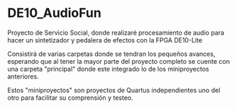 # DE10_AudioFun
Proyecto de Servicio Social, donde realizaré procesamiento de audio para hacer un sintetizador y pedalera de efectos con la FPGA DE10-Lite

Consistirá de varias carpetas donde se tendran los pequeños avances, esperando que al tener la mayor parte del proyecto completo se cuente con
una carpeta "principal" donde este integrado lo de los miniproyectos anteriores.

Estos "miniproyectos" son proyectos de Quartus independientes uno del otro para facilitar su comprensión y testeo.

